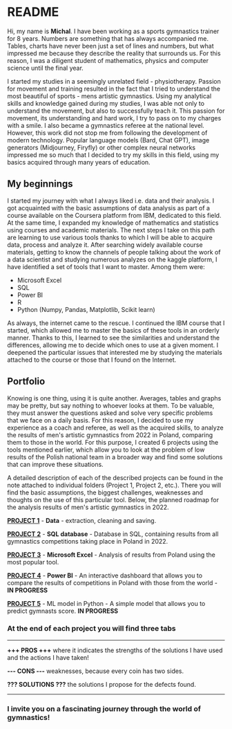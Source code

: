 # README

Hi, my name is __Michal__. I have been working as a sports gymnastics trainer for 8 years. Numbers are something that has always accompanied me. Tables, charts have never been just a set of lines and numbers, but what impressed me because they describe the reality that surrounds us. For this reason, I was a diligent student of mathematics, physics and computer science until the final year.

I started my studies in a seemingly unrelated field - physiotherapy. Passion for movement and training resulted in the fact that I tried to understand the most beautiful of sports - mens artistic gymnastics. Using my analytical skills and knowledge gained during my studies, I was able not only to understand the movement, but also to successfully teach it. This passion for movement, its understanding and hard work, I try to pass on to my charges with a smile. I also became a gymnastics referee at the national level. However, this work did not stop me from following the development of modern technology. Popular language models (Bard, Chat GPT), image generators (Midjourney, Firyfly) or other complex neural networks impressed me so much that I decided to try my skills in this field, using my basics acquired through many years of education.

## My beginnings

I started my journey with what I always liked i.e. data and their analysis. I got acquainted with the basic assumptions of data analysis as part of a course available on the Coursera platform from IBM, dedicated to this field. At the same time, I expanded my knowledge of mathematics and statistics using courses and academic materials. The next steps I take on this path are learning to use various tools thanks to which I will be able to acquire data, process and analyze it. After searching widely available course materials, getting to know the channels of people talking about the work of a data scientist and studying numerous analyzes on the kaggle platform, I have identified a set of tools that I want to master. Among them were:

* Microsoft Excel
* SQL
* Power BI
* R
* Python (Numpy, Pandas, Matplotlib, Scikit learn)

As always, the internet came to the rescue. I continued the IBM course that I started, which allowed me to master the basics of these tools in an orderly manner. Thanks to this, I learned to see the similarities and understand the differences, allowing me to decide which ones to use at a given moment. I deepened the particular issues that interested me by studying the materials attached to the course or those that I found on the Internet.

## Portfolio

Knowing is one thing, using it is quite another. Averages, tables and graphs may be pretty, but say nothing to whoever looks at them. To be valuable, they must answer the questions asked and solve very specific problems that we face on a daily basis. For this reason, I decided to use my experience as a coach and referee, as well as the acquired skills, to analyze the results of men's artistic gymnastics from 2022 in Poland, comparing them to those in the world. For this purpose, I created 6 projects using the tools mentioned earlier, which allow you to look at the problem of low results of the Polish national team in a broader way and find some solutions that can improve these situations.

A detailed description of each of the described projects can be found in the note attached to individual folders (Project 1, Project 2, etc.). There you will find the basic assumptions, the biggest challenges, weaknesses and thoughts on the use of this particular tool. Below, the planned roadmap for the analysis results of men's artistic gymnastics in 2022.

__[PROJECT 1](https://github.com/Asturn15/Gymnastics-on-GitHub/tree/main/Project%201%20-%20Data)__ - __Data__ - extraction, cleaning and saving.

__[PROJECT 2](https://github.com/Asturn15/Gymnastics-on-GitHub/tree/main/Project%202%20-%20SQL%20data%20base%20%26%20query)__ - __SQL database__ - Database in SQL, containing results from all gymnastics competitions taking place in Poland in 2022.

__[PROJECT 3](https://github.com/Asturn15/Gymnastics-on-GitHub/tree/main/Project%203%20-%20MS%20Excel%20analysis)__ - __Microsoft Excel__ - Analysis of results from Poland using the most popular tool.

__[PROJECT 4](https://github.com/Asturn15/Gymnastics-on-GitHub/tree/main/Project%204%20-%20Power%20BI%20dashboard)__ - __Power BI__ - An interactive dashboard that allows you to compare the results of competitions in Poland with those from the world - __IN PROGRESS__

__[PROJECT 5](https://github.com/Asturn15/Gymnastics-on-GitHub/tree/main/Project%205%20-%20ML%20model%20in%20Python)__ - ML model in Python - A simple model that allows you to predict gymnasts score. __IN PROGRESS__

### At the end of each project you will find three tabs

---

__+++ PROS +++__ where it indicates the strengths of the solutions I have used and the actions I have taken!

__--- CONS ---__ weaknesses, because every coin has two sides.

__??? SOLUTIONS ???__ the solutions I propose for the defects found.

---

### I invite you on a fascinating journey through the world of gymnastics!</span>
